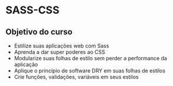 # SASS-CSS

## Objetivo do curso
* Estilize suas aplicações web com Sass
* Aprenda a dar super poderes ao CSS
* Modularize suas folhas de estilo sem perder a performance da aplicação
* Aplique o princípio de software DRY em suas folhas de estilos
* Crie funções, validações, variáveis em seus estilos